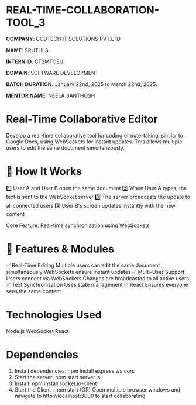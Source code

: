 # REAL-TIME-COLLABORATION-TOOL_3

**COMPANY**: CODTECH IT SOLUTIONS PVT.LTD

**NAME**: SRUTHI S

**INTERN ID**: CT2MTOEU

**DOMAIN**: SOFTWARE DEVELOPMENT

**BATCH DURATION**: January 22nd, 2025 to March 22nd, 2025.

**MENTOR NAME**: NEELA SANTHOSH

# Real-Time Collaborative Editor
Develop a real-time collaborative tool for coding or note-taking, similar to Google Docs, using WebSockets for instant updates. This allows multiple users to edit the same document simultaneously.

# 🔹 How It Works
1️⃣ User A and User B open the same document
2️⃣ When User A types, the text is sent to the WebSocket server
3️⃣ The server broadcasts the update to all connected users
4️⃣ User B's screen updates instantly with the new content

Core Feature: Real-time synchronization using WebSockets

# 🔹 Features & Modules
✅ Real-Time Editing
Multiple users can edit the same document simultaneously
WebSockets ensure instant updates
✅ Multi-User Support
Users connect via WebSockets
Changes are broadcasted to all active users
✅ Text Synchronization
Uses state management in React
Ensures everyone sees the same content

# Technologies Used
Node.js
WebSocket
React

# Dependencies
1. Install dependencies: npm install express ws cors
2. Start the server: npm start server.js
3. Install: npm install socket.io-client
4. Start the Client : npm start
(OR)
Open multiple browser windows and navigate to http://localhost:3000 to start collaborating
